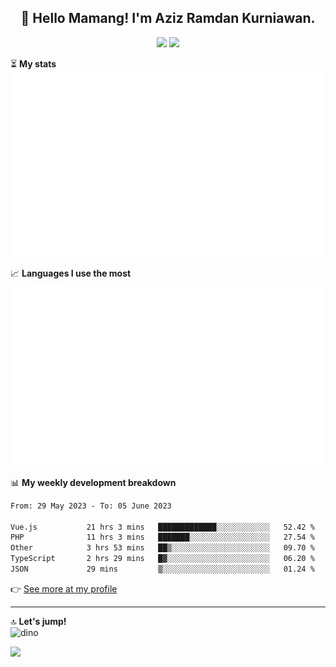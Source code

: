 <h2 align="center">👋 Hello Mamang! I'm Aziz Ramdan Kurniawan.</h2>  
<p align="center">
  <img src="https://komarev.com/ghpvc/?username=azizramdan">
  <img src="https://wakatime.com/badge/user/90056fa0-4c31-4eca-954e-2a3ac05896f9.svg">
</p>
    
⏳ **My stats**  
![](https://raw.githubusercontent.com/azizramdan/github-stats/master/generated/overview.svg#gh-dark-mode-only)

📈 **Languages I use the most**  
![](https://raw.githubusercontent.com/azizramdan/github-stats/master/generated/languages.svg#gh-dark-mode-only)

📊 **My weekly development breakdown**
<!--START_SECTION:waka-->

```txt
From: 29 May 2023 - To: 05 June 2023

Vue.js           21 hrs 3 mins   █████████████░░░░░░░░░░░░   52.42 %
PHP              11 hrs 3 mins   ███████░░░░░░░░░░░░░░░░░░   27.54 %
Other            3 hrs 53 mins   ██▒░░░░░░░░░░░░░░░░░░░░░░   09.70 %
TypeScript       2 hrs 29 mins   █▓░░░░░░░░░░░░░░░░░░░░░░░   06.20 %
JSON             29 mins         ▒░░░░░░░░░░░░░░░░░░░░░░░░   01.24 %
```

<!--END_SECTION:waka-->
👉 [See more at my profile](https://wakatime.com/@azizramdan)
***
🔝 **Let's jump!**  
![dino](https://raw.githubusercontent.com/azizramdan/azizramdan/master/dino.gif)  

![](https://hit.yhype.me/github/profile?user_id=27954794)
